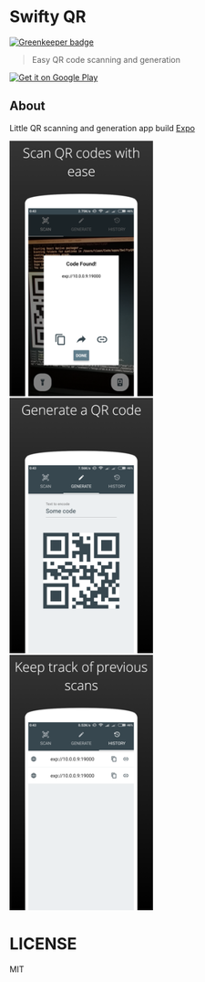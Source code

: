 # Swifty QR

[![Greenkeeper badge](https://badges.greenkeeper.io/tiaanduplessis/swifty-qr.svg)](https://greenkeeper.io/)

> Easy QR code scanning and generation

<a href='https://play.google.com/store/apps/details?id=co.za.hackerdashery.swiftyqr&pcampaignid=MKT-Other-global-all-co-prtnr-py-PartBadge-Mar2515-1'><img alt='Get it on Google Play' src='https://play.google.com/intl/en_us/badges/images/generic/en_badge_web_generic.png'/></a>

## About

Little QR scanning and generation app build [Expo](http://expo.io/)

<img width="50%" src="screenshots/screenshot_1.png" alt=""/>
<img width="50%" src="screenshots/screenshot_2.png" alt=""/>
<img width="50%" src="screenshots/screenshot_3.png" alt=""/>

# LICENSE

MIT
